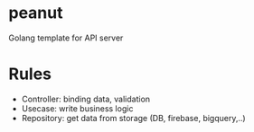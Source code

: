 # peanut
Golang template for API server

# Rules
- Controller: binding data, validation
- Usecase: write business logic
- Repository: get data from storage (DB, firebase, bigquery,..)
